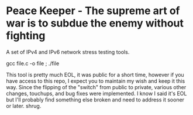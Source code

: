 # Peace Keeper - The supreme art of war is to subdue the enemy without fighting
 A set of IPv4 and IPv6 network stress testing tools.

gcc file.c -o file ; ./file

This tool is pretty much EOL, it was public for a short time, however if you have access to this repo, I expect you to maintain my wish and keep it this way. Since the flipping of the "switch" from public to private, various other changes, touchups, and bug fixes were implemented. I know I said it's EOL but I'll probably find something else broken and need to address it sooner or later. shrug.
